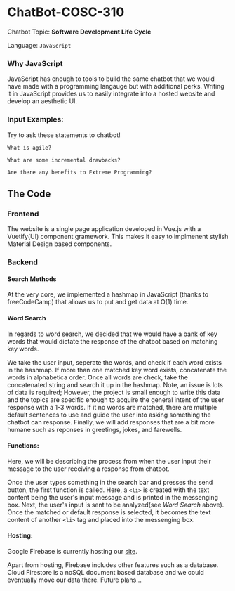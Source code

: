 
# ChatBot-COSC-310

Chatbot Topic: **Software Development Life Cycle**

Language: ``` JavaScript ```

### Why JavaScript 
JavaScript has enough to tools to build the same chatbot that we would have made with a programming langauge but with additional perks. Writing it in JavaScript provides us to easily integrate into a hosted website and develop an aesthetic UI.

### Input Examples:
Try to ask these statements to chatbot!

```
What is agile?
```
```
What are some incremental drawbacks?
```
```
Are there any benefits to Extreme Programming?
```

## The Code
### Frontend

The website is a single page application developed in Vue.js with a Vuetify(UI) component gramework. This makes it easy to implmenent stylish Material Design based components.

### Backend 

#### Search Methods
At the very core, we implemented a hashmap in JavaScript (thanks to freeCodeCamp) that allows us to put and get data at O(1) time. 

#### Word Search
In regards to word search, we decided that we would have a bank of key words that would dictate the response of the chatbot based on
matching key words. 

We take the user input, seperate the words, and check if each word exists in the hashmap. If more than one matched key word exists, concatenate the words in alphabetica order. Once all words are check, take the concatenated string and search it up in the hashmap. Note, an issue is lots of data is required; However, the project is small enough to write this data and the topics are specific enough to acquire the general intent of the user response with a 1-3 words. If it no words are matched, there are multiple default sentences to use and guide the user into asking something the chatbot can response. Finally, we will add responses that are a bit more humane such as reponses in greetings, jokes, and farewells.

#### Functions:

Here, we will be describing the process from when the user input their message to the user reeciving a response from chatbot.

Once the user types something in the search bar and presses the send button, the first function is called. Here, a ```<li>``` is created with the text content being the user's input message and is printed in the messenging box. Next, the user's input is sent to be analyzed(see *Word Search* above). Once the matched or default response is selected, it becomes the text content of another ```<li>``` tag and placed into the messenging box.

#### Hosting:

Google Firebase is currently hosting our [site](https://chatbot-310-app.firebaseapp.com/).

Apart from hosting, Firebase includes other features such as a database. Cloud Firestore is a noSQL document based database and we could eventually move our data there. Future plans...



